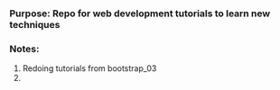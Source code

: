 ### Purpose: Repo for web development tutorials to learn new techniques
### Notes:
1) Redoing tutorials from bootstrap_03
2) 



